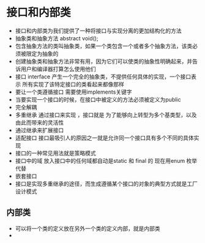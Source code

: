 # 接口和内部类
- 接口和内部类为我们提供了一种将接口与实现分离的更加结构化的方法
- 抽象类和抽象方法 abstract void();
- 包含抽象方法的类叫抽象类，如果一个类包含一个或者多个抽象方法，该类必须被限定为抽象的
- 创建抽象类和抽象方法非常有用，因为它们可以使类的抽象性明确起来，并告诉用户和编译器打算怎么使用他们
- 接口 interface 产生一个完全的抽象类，不提供任何具体的实现，一个接口表示 所有实现了该特定接口的类看起来都像那样
- 要让一个类遵循接口 需要使用implements关键字
- 当要实现一个接口的时候，在接口中被定义的方法必须被定义为public
- 完全解耦
- 多重继承 通过接口来实现 ，接口就是 为了能够向上转型为多个基类型，以及由此而带来的灵活性
- 通过继承来扩展接口
- 适配接口 接口最吸引人的原因之一就是允许同一个接口具有多个不同的具体实现
- 接口的一种常见用法就是策略模式
- 接口中的域 放入接口中的任何域都自动是static 和 final 的 现在用enum 枚举代替
- 嵌套接口
- 接口是实现多重继承的途径，而生成遵循某个接口的对象的典型方式就是工厂设计模式

## 内部类

- 可以将一个类的定义放在另外一个类的定义内部，就是内部类 
- 